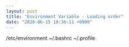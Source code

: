 ```yaml
---
layout: post
title: "Environment Variable - Loading order"
date: "2020-06-15 10:36:11 +0900"
---
```


/etc/environment
~/.bashrc
~/.profile
